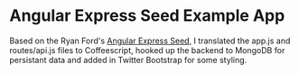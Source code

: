 # Angular Express Seed Example App

Based on the Ryan Ford's [Angular Express Seed](https://github.com/btford/angular-express-seed), I translated the app.js and routes/api.js files to Coffeescript, hooked up the backend to MongoDB for persistant data and added in Twitter Bootstrap for some styling.
